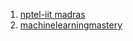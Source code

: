 1. <a href="https://youtu.be/W21YA1dLb6o">nptel-iit madras</a>
2. <a href="https://machinelearningmastery.com/gentle-introduction-to-the-bias-variance-trade-off-in-machine-learning/">machinelearningmastery</a>

